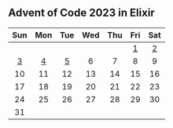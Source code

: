 Advent of Code 2023 in Elixir
-----------------------------

|Sun|Mon|Tue|Wed|Thu|Fri|Sat|
|:-:|:-:|:-:|:-:|:-:|:-:|:-:|
||||||[1](./lib/advent_of_code/day1.ex)|[2](./lib/advent_of_code/day2.ex)
[3](./lib/advent_of_code/day3.ex)|[4](./lib/advent_of_code/day4.ex)|[5](./lib/advent_of_code/day5.ex)|6|7|8|9|
|10|11|12|13|14|15|16|
|17|18|19|20|21|22|23|
|24|25|26|27|28|29|30|
|31|||||||

